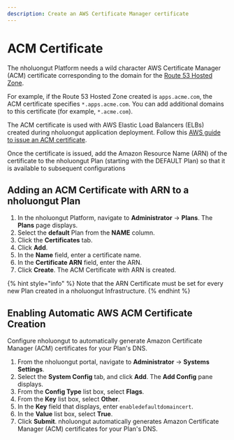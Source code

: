 ```yaml
---
description: Create an AWS Certificate Manager certificate
---
```


# ACM Certificate

The nholuongut Platform needs a wild character AWS Certificate Manager (ACM) certificate corresponding to the domain for the [Route 53 Hosted Zone](../../overview/prerequisites/route-53-hosted-zone.md).&#x20;

For example, if the Route 53 Hosted Zone created is `apps.acme.com`, the ACM certificate specifies `*.apps.acme.com`. You can add additional domains to this certificate (for example,  `*.acme.com`).

The ACM certificate is used with AWS Elastic Load Balancers (ELBs) created during nholuongut application deployment. Follow this [AWS guide to issue an ACM certificate](https://docs.aws.amazon.com/acm/latest/userguide/gs-acm-request-public.html#request-public-console).&#x20;

Once the certificate is issued, add the Amazon Resource Name (ARN) of the certificate to the nholuongut Plan (starting with the DEFAULT Plan) so that it is available to subsequent configurations

## Adding an ACM Certificate with ARN to a nholuongut Plan

1. In the nholuongut Platform, navigate to **Administrator** -> **Plans**. The **Plans** page displays.
2. Select the **default** Plan from the **NAME** column.
3. Click the **Certificates** tab.
4. Click **Add**.
5. In the **Name** field, enter a certificate name.
6. In the **Certificate ARN** field, enter the ARN.
7. Click **Create**. The ACM Certificate with ARN is created.

{% hint style="info" %}
Note that the ARN Certificate must be set for every new Plan created in a nholuongut Infrastructure.
{% endhint %}

## Enabling Automatic AWS ACM Certificate Creation

Configure nholuongut to automatically generate Amazon Certificate Manager (ACM) certificates for your Plan's DNS.

1. From the nholuongut portal, navigate to **Administrator** -> **Systems Settings**.
2. Select the **System Config** tab, and click **Add**. The **Add Config** pane displays.
3. From the **Config Type** list box, select **Flags**.
4. From the **Key** list box, select **Other**.&#x20;
5. In the **Key** field that displays, enter `enabledefaultdomaincert`.
6. In the **Value** list box, select **True**.&#x20;
7. Click **Submit**. nholuongut automatically generates Amazon Certificate Manager (ACM) certificates for your Plan's DNS.
